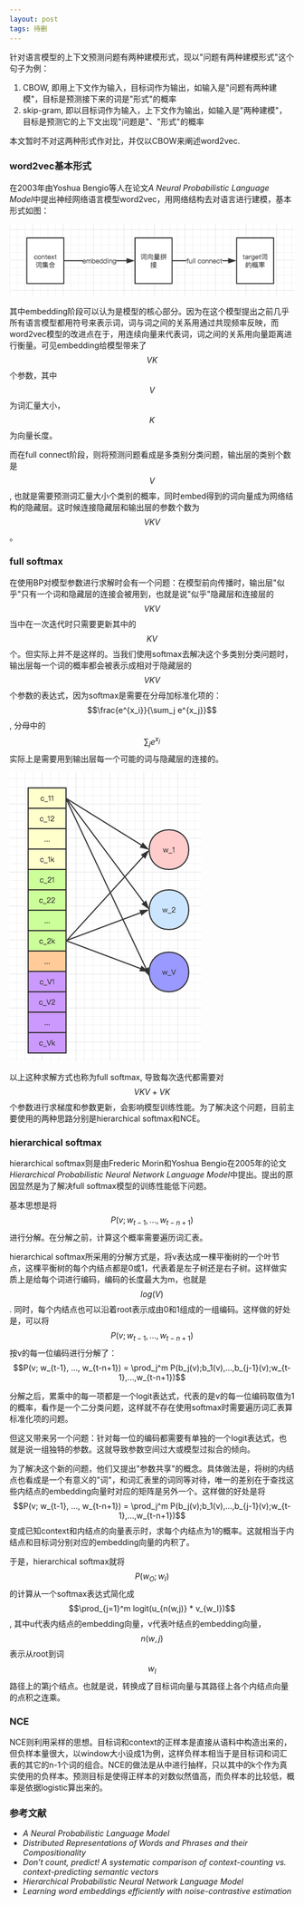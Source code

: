 ```yaml
---
layout: post
tags: 待删
---
```


针对语言模型的上下文预测问题有两种建模形式，现以"问题有两种建模形式"这个句子为例：

1. CBOW, 即用上下文作为输入，目标词作为输出，如输入是"问题有两种建模"，目标是预测接下来的词是"形式"的概率
2. skip-gram, 即以目标词作为输入，上下文作为输出，如输入是"两种建模"，目标是预测它的上下文出现"问题是"、"形式"的概率

本文暂时不对这两种形式作对比，并仅以CBOW来阐述word2vec. 

### **word2vec基本形式**
在2003年由Yoshua Bengio等人在论文*A Neural Probabilistic Language Model*中提出神经网络语言模型word2vec，用网络结构去对语言进行建模，基本形式如图：

![word2vec_1](/public/word2vec_1.png)

其中embedding阶段可以认为是模型的核心部分。因为在这个模型提出之前几乎所有语言模型都用符号来表示词，词与词之间的关系用通过共现频率反映，而word2vec模型的改进点在于，用连续向量来代表词，词之间的关系用向量距离进行衡量。可见embedding给模型带来了$$VK$$个参数，其中$$V$$为词汇量大小，$$K$$为向量长度。

而在full connect阶段，则将预测问题看成是多类别分类问题，输出层的类别个数是$$V$$, 也就是需要预测词汇量大小个类别的概率，同时embed得到的词向量成为网络结构的隐藏层。这时候连接隐藏层和输出层的参数个数为$$VKV$$。

### **full softmax**
在使用BP对模型参数进行求解时会有一个问题：在模型前向传播时，输出层"似乎"只有一个词和隐藏层的连接会被用到，也就是说"似乎"隐藏层和连接层的$$VKV$$当中在一次迭代时只需要更新其中的$$KV$$个。但实际上并不是这样的。当我们使用softmax去解决这个多类别分类问题时，输出层每一个词的概率都会被表示成相对于隐藏层的$$VKV$$个参数的表达式，因为softmax是需要在分母加标准化项的：$$\frac{e^{x_i}}{\sum_j e^{x_j}}$$, 分母中的$$\sum_j e^{x_j}$$实际上是需要用到输出层每一个可能的词与隐藏层的连接的。

![word2vec_2](/public/word2vec_2.png)

以上这种求解方式也称为full softmax, 导致每次迭代都需要对$$VKV+VK$$个参数进行求梯度和参数更新，会影响模型训练性能。为了解决这个问题，目前主要使用的两种思路分别是hierarchical softmax和NCE。

### **hierarchical softmax**
hierarchical softmax则是由Frederic Morin和Yoshua Bengio在2005年的论文*Hierarchical Probabilistic Neural Network Language Model*中提出。提出的原因显然是为了解决full softmax模型的训练性能低下问题。

基本思想是将$$P(v; w_{t-1}, ..., w_{t-n+1})$$进行分解。在分解之前，计算这个概率需要遍历词汇表。

hierarchical softmax所采用的分解方式是，将v表达成一棵平衡树的一个叶节点，这棵平衡树的每个内结点都是0或1，代表着是左子树还是右子树。这样做实质上是给每个词进行编码，编码的长度最大为m，也就是$$log(V)$$. 同时，每个内结点也可以沿着root表示成由0和1组成的一组编码。这样做的好处是，可以将$$P(v; w_{t-1}, ..., w_{t-n+1})$$按v的每一位编码进行分解了：$$P(v; w_{t-1}, ..., w_{t-n+1}) = \prod_j^m P(b_j(v);b_1(v),...,b_{j-1}(v);w_{t-1},...,w_{t-n+1})$$

分解之后，累乘中的每一项都是一个logit表达式，代表的是v的每一位编码取值为1的概率，看作是一个二分类问题，这样就不存在使用softmax时需要遍历词汇表算标准化项的问题。

但这又带来另一个问题：针对每一位的编码都需要有单独的一个logit表达式，也就是说一组独特的参数。这就导致参数空间过大或模型过拟合的倾向。

为了解决这个新的问题，他们又提出"参数共享"的概念。具体做法是，将树的内结点也看成是一个有意义的"词"，和词汇表里的词同等对待，唯一的差别在于查找这些内结点的embedding向量时对应的矩阵是另外一个。这样做的好处是将$$P(v; w_{t-1}, ..., w_{t-n+1}) = \prod_j^m P(b_j(v);b_1(v),...,b_{j-1}(v);w_{t-1},...,w_{t-n+1})$$变成已知context和内结点的向量表示时，求每个内结点为1的概率。这就相当于内结点和目标词分别对应的embedding向量的内积了。

于是，hierarchical softmax就将$$P(w_O;w_I)$$的计算从一个softmax表达式简化成$$\prod_{j=1}^m logit(u_{n(w,j)} * v_{w_I})$$, 其中u代表内结点的embedding向量，v代表叶结点的embedding向量，$$n(w,j)$$表示从root到词$$w_I$$路径上的第j个结点。也就是说，转换成了目标词向量与其路径上各个内结点向量的点积之连乘。

### **NCE**
NCE则利用采样的思想。目标词和context的正样本是直接从语料中构造出来的，但负样本量很大，以window大小设成1为例，这样负样本相当于是目标词和词汇表的其它的n-1个词的组合。NCE的做法是从中进行抽样，只以其中的k个作为真实使用的负样本。预测目标是使得正样本的对数似然值高，而负样本的比较低，概率是依据logistic算出来的。

### 参考文献

- *A Neural Probabilistic Language Model*
- *Distributed Representations of Words and Phrases and their Compositionality*
- *Don’t count, predict! A systematic comparison of context-counting vs. context-predicting semantic vectors*
- *Hierarchical Probabilistic Neural Network Language Model*
- *Learning word embeddings efficiently with noise-contrastive estimation*
